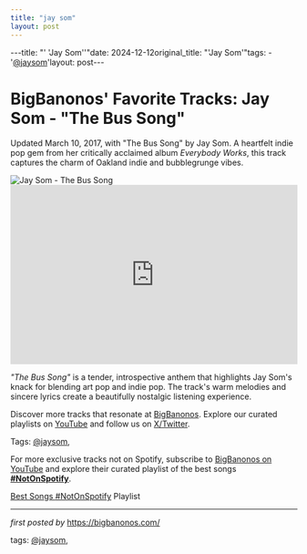 ```yaml
---
title: "jay som"
layout: post
---
```

---title: "' 'Jay Som''"date: 2024-12-12original_title: "'Jay Som'"tags:  - '[@jaysom](/tags/jaysom/)'layout: post---<!-- Post Title --><h1 >BigBanonos' Favorite Tracks: Jay Som - "The Bus Song"</h1> <!-- Introductory Text --><p >Updated March 10, 2017, with "The Bus Song" by Jay Som. A heartfelt indie pop gem from her critically acclaimed album *Everybody Works*, this track captures the charm of Oakland indie and bubblegrunge vibes.</p> <!-- Featured Image --><div > <img src="https://img.apmcdn.org/faae88f92c642dadbb03185adc14e48ea51693aa/uncropped/0f47a6-20170327-jay-som.jpg" alt="Jay Som - The Bus Song" /></div> <!-- YouTube Video Embed --><div > <iframe width="100%" height="315" src="https://www.youtube.com/embed/k2SluHV2i40" title="Jay Som - 'The Bus Song'" frameborder="0" allow="accelerometer; autoplay; encrypted-media; gyroscope; picture-in-picture; web-share" referrerpolicy="strict-origin-when-cross-origin" allowfullscreen></iframe></div> <!-- Song Information --><div > <p><em>"The Bus Song"</em> is a tender, introspective anthem that highlights Jay Som's knack for blending art pop and indie pop. The track's warm melodies and sincere lyrics create a beautifully nostalgic listening experience.</p></div> <!-- Footer Links --><div > <p>Discover more tracks that resonate at <a href="https://bigbanonos.com/" target="_blank">BigBanonos</a>. Explore our curated playlists on <a href="https://www.youtube.com/[@BigBanonos](/tags/BigBanonos/)" target="_blank">YouTube</a> and follow us on <a href="https://x.com/bigbanonos" target="_blank">X/Twitter</a>.</p></div> <!-- Tags --><p >Tags: [@jaysom](/tags/jaysom/),</p><!--Subscribe and Playlist Links--><div>    <p>For more exclusive tracks not on Spotify, subscribe to <a href="https://www.youtube.com/[@BigBanonos](/tags/BigBanonos/)" target="_blank">BigBanonos on YouTube</a> and explore their curated playlist of the best songs <strong>[#NotOnSpotify](/tags/NotOnSpotify/)</strong>.</p>    <p><a href="https://www.youtube.com/playlist?list=PLtuNtuTatqI0kFahUCbtbfenC_ET5O_tr" target="_blank">Best Songs [#NotOnSpotify](/tags/NotOnSpotify/) Playlist<br /></a></p></div><hr /><p><em>first posted by</em> <a href="https://bigbanonos.com/" rel="noopener" target="_new">https://bigbanonos.com/</a></p><p>tags: [@jaysom](/tags/jaysom/),</p>